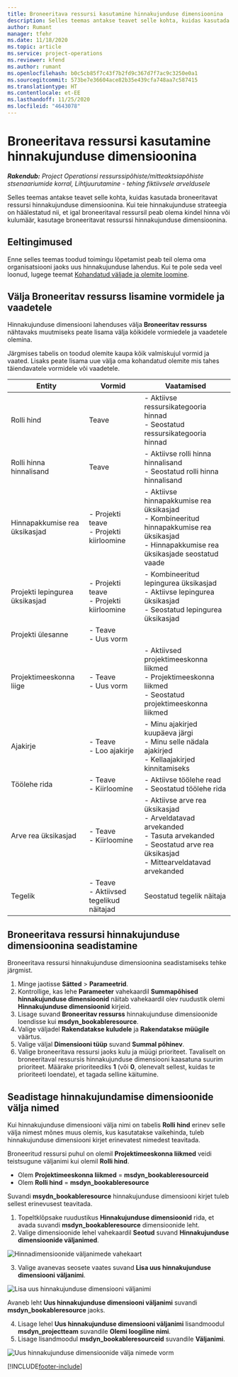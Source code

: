 ```yaml
---
title: Broneeritava ressursi kasutamine hinnakujunduse dimensioonina
description: Selles teemas antakse teavet selle kohta, kuidas kasutada broneeritavat ressursi hinnakujunduse dimensioonina.
author: Rumant
manager: tfehr
ms.date: 11/18/2020
ms.topic: article
ms.service: project-operations
ms.reviewer: kfend
ms.author: rumant
ms.openlocfilehash: b0c5cb85f7c43f7b2fd9c367d7f7ac9c3250e0a1
ms.sourcegitcommit: 573be7e36604ace82b35e439cfa748aa7c587415
ms.translationtype: HT
ms.contentlocale: et-EE
ms.lasthandoff: 11/25/2020
ms.locfileid: "4643078"
---
```

# <a name="use-a-bookable-resource-as-a-pricing-dimension"></a>Broneeritava ressursi kasutamine hinnakujunduse dimensioonina

 _**Rakendub:** Project Operationsi ressurssipõhiste/mitteaktsiapõhiste stsenaariumide korral,  Lihtjuurutamine - tehing fiktiivsele arveldusele_ 

Selles teemas antakse teavet selle kohta, kuidas kasutada broneeritavat ressursi hinnakujunduse dimensioonina. Kui teie hinnakujunduse strateegia on häälestatud nii, et igal broneeritaval ressursil peab olema kindel hinna või kulumäär, kasutage broneeritavat ressurssi hinnakujunduse dimensioonina.

## <a name="prerequisites"></a>Eeltingimused
Enne selles teemas toodud toimingu lõpetamist peab teil olema oma organisatsiooni jaoks uus hinnakujunduse lahendus. Kui te pole seda veel loonud, lugege teemat [Kohandatud väljade ja olemite loomine](../pricing-costing/create-custom-fields-entities-pricing-dimensions.md).

## <a name="add-the-bookable-resource-field-to-forms-and-views"></a>Välja Broneeritav ressurss lisamine vormidele ja vaadetele
Hinnakujunduse dimensiooni lahenduses välja **Broneeritav ressurss** nähtavaks muutmiseks peate lisama välja kõikidele vormiedele ja vaadetele olemina.

Järgmises tabelis on toodud olemite kaupa kõik valmiskujul vormid ja vaated. Lisaks peate lisama uue välja oma kohandatud olemite mis tahes täiendavatele vormidele või vaadetele.

|   Entity        | Vormid   |Vaatamised        |
| ------------------------------|---------------------------------|----------------------------------|
|  Rolli hind| Teave | - Aktiivse ressursikategooria hinnad<br> - Seostatud ressursikategooria hinnad |
|  Rolli hinna hinnalisand| Teave| - Aktiivse rolli hinna hinnalisand<br>- Seostatud rolli hinna hinnalisand |
|  Hinnapakkumise rea üksikasjad| - Projekti teave<br>- Projekti kiirloomine| - Aktiivse hinnapakkumise rea üksikasjad<br>- Kombineeritud hinnapakkumise rea üksikasjad<br>- Hinnapakkumise rea üksikasjade seostatud vaade |
|  Projekti lepingurea üksikasjad| - Projekti teave<br>- Projekti kiirloomine| - Kombineeritud lepingurea üksikasjad<br>- Aktiivse lepingurea üksikasjad<br>- Seostatud lepingurea üksikasjad |
|  Projekti ülesanne| - Teave<br>- Uus vorm| &nbsp; |
|  Projektimeeskonna liige| - Teave<br>- Uus vorm| - Aktiivsed projektimeeskonna liikmed<br>- Projektimeeskonna liikmed<br>- Seostatud projektimeeskonna liikmed |
|  Ajakirje| - Teave<br>- Loo ajakirje| - Minu ajakirjed kuupäeva järgi<br>- Minu selle nädala ajakirjed<br>- Kellaajakirjed kinnitamiseks|
|  Töölehe rida| - Teave<br>- Kiirloomine| - Aktiivse töölehe read<br>- Seostatud töölehe rida |
|  Arve rea üksikasjad| - Teave<br>- Kiirloomine| - Aktiivse arve rea üksikasjad<br>- Arveldatavad arvekanded<br>- Tasuta arvekanded<br>- Seostatud arve rea üksikasjad <br>- Mittearveldatavad arvekanded|
|  Tegelik| - Teave<br>- Aktiivsed tegelikud näitajad| Seostatud tegelik näitaja |

## <a name="set-up-a-bookable-resource-as-a-pricing-dimension"></a>Broneeritava ressursi hinnakujunduse dimensioonina seadistamine
Broneeritava ressursi hinnakujunduse dimensioonina seadistamiseks tehke järgmist.

1. Minge jaotisse **Sätted** > **Parameetrid**. 
2. Kontrollige, kas lehe **Parameeter** vahekaardil **Summapõhised hinnakujunduse dimensioonid** näitab vahekaardil olev ruudustik olemi **Hinnakujunduse dimensioonid** kirjeid. 
2. Lisage suvand **Broneeritav ressurss** hinnakujunduse dimensioonide loendisse kui **msdyn_bookableresource**. 
3. Valige väljadel **Rakendatakse kuludele** ja **Rakendatakse müügile** väärtus.
4. Valige väljal **Dimensiooni tüüp** suvand **Summal põhinev**. 
5. Valige broneeritava ressursi jaoks kulu ja müügi prioriteet. Tavaliselt on broneeritaval ressursis hinnakujunduse dimensiooni kaasatuna suurim prioriteet. Määrake prioriteediks **1** (või **0**, olenevalt sellest, kuidas te prioriteeti loendate), et tagada selline käitumine.

## <a name="set-up-pricing-dimension-field-names"></a>Seadistage hinnakujundamise dimensioonide välja nimed

Kui hinnakujunduse dimensiooni välja nimi on tabelis **Rolli hind** erinev selle välja nimest mõnes muus olemis, kus kasutatakse vaikehinda, tuleb hinnakujunduse dimensiooni kirjet erinevatest nimedest teavitada.  

Broneeritud ressursi puhul on olemil **Projektimeeskonna liikmed** veidi teistsugune väljanimi kui olemil **Rolli hind**. 

 - Olem **Projektimeeskonna liikmed** = **msdyn_bookableresourceid**
 - Olem **Rolli hind** = **msdyn_bookableresource**

Suvandi **msydn_bookableresource** hinnakujunduse dimensiooni kirjet tuleb sellest erinevusest teavitada.

1. Topeltklõpsake ruudustikus **Hinnakujunduse dimensioonid** rida, et avada suvandi **msdyn_bookableresource** dimensioonide leht.
2. Valige dimensioonide lehel vahekaardil **Seotud** suvand **Hinnakujunduse dimensioonide väljanimed**.

  ![Hinnadimensioonide väljanimede vahekaart](media/PD-fieldname.png)

3. Valige avanevas seosete vaates suvand **Lisa uus hinnakujunduse dimensiooni väljanimi**.

  ![Lisa uus hinnakujunduse dimensiooni väljanimi](media/Add-NewPD-fieldname.png)

  Avaneb leht **Uus hinnakujunduse dimensiooni väljanimi** suvandi **msdyn_bookableresource** jaoks. 

4. Lisage lehel **Uus hinnakujunduse dimensiooni väljanimi** lisandmoodul **msdyn_projectteam** suvandile **Olemi loogiline nimi**.
5. Lisage lisandmoodul **msdyn_bookableresourceid** suvandile **Väljanimi**.

 ![Uus hinnakujunduse dimensioonide välja nimede vorm](media/PD-fieldname-Added.png)


[!INCLUDE[footer-include](../includes/footer-banner.md)]